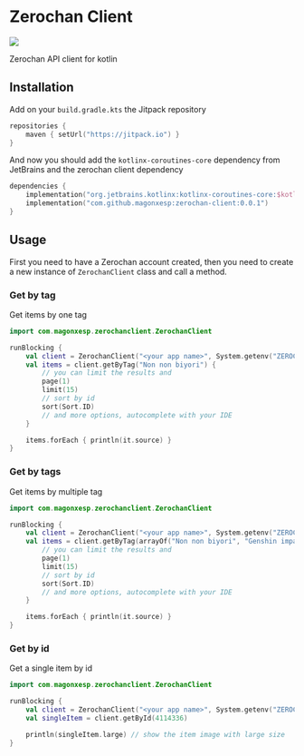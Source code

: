 # Zerochan Client
[![](https://jitpack.io/v/magonxesp/zerochan-client.svg)](https://jitpack.io/#magonxesp/zerochan-client)

Zerochan API client for kotlin

## Installation
Add on your `build.gradle.kts` the Jitpack repository

```kotlin
repositories {
    maven { setUrl("https://jitpack.io") }
}
```

And now you should add the `kotlinx-coroutines-core` dependency from JetBrains and the zerochan client dependency

```kotlin
dependencies {
    implementation("org.jetbrains.kotlinx:kotlinx-coroutines-core:$kotlin_corroutines_version") // required
    implementation("com.github.magonxesp:zerochan-client:0.0.1")
}
```

## Usage

First you need to have a Zerochan account created, then you need to create a new instance of `ZerochanClient` class
and call a method.

### Get by tag

Get items by one tag

```kotlin
import com.magonxesp.zerochanclient.ZerochanClient

runBlocking {
    val client = ZerochanClient("<your app name>", System.getenv("ZEROCHAN_USERNAME"))
    val items = client.getByTag("Non non biyori") {
        // you can limit the results and
        page(1)
        limit(15)
        // sort by id
        sort(Sort.ID)
        // and more options, autocomplete with your IDE
    }

    items.forEach { println(it.source) }
}
```

### Get by tags

Get items by multiple tag

```kotlin
import com.magonxesp.zerochanclient.ZerochanClient

runBlocking {
    val client = ZerochanClient("<your app name>", System.getenv("ZEROCHAN_USERNAME"))
    val items = client.getByTag(arrayOf("Non non biyori", "Genshin impact")) {
        // you can limit the results and
        page(1)
        limit(15)
        // sort by id
        sort(Sort.ID)
        // and more options, autocomplete with your IDE
    }

    items.forEach { println(it.source) }
}
```

### Get by id

Get a single item by id

```kotlin
import com.magonxesp.zerochanclient.ZerochanClient

runBlocking {
    val client = ZerochanClient("<your app name>", System.getenv("ZEROCHAN_USERNAME"))
    val singleItem = client.getById(4114336)

    println(singleItem.large) // show the item image with large size
}
```
